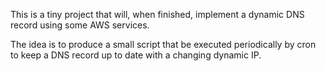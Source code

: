 This is a tiny project that will, when finished, implement a dynamic DNS record using some AWS services.

The idea is to produce a small script that be executed periodically by cron to keep a DNS record up to date with a changing dynamic IP.
